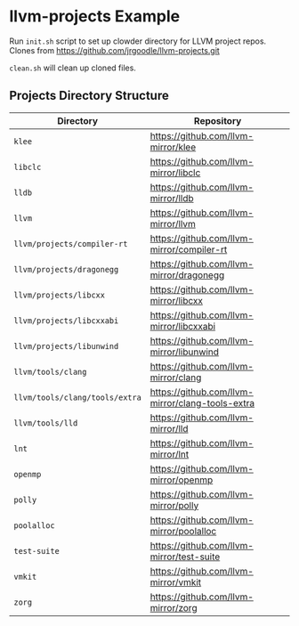 # llvm-projects Example

Run `init.sh` script to set up clowder directory for LLVM project repos. Clones from https://github.com/jrgoodle/llvm-projects.git

`clean.sh` will clean up cloned files.

## Projects Directory Structure

| Directory | Repository |
|-----------|------------|
| `klee` | https://github.com/llvm-mirror/klee |
| `libclc` | https://github.com/llvm-mirror/libclc |
| `lldb` | https://github.com/llvm-mirror/lldb |
| `llvm` | https://github.com/llvm-mirror/llvm |
| `llvm/projects/compiler-rt` | https://github.com/llvm-mirror/compiler-rt |
| `llvm/projects/dragonegg` | https://github.com/llvm-mirror/dragonegg |
| `llvm/projects/libcxx` | https://github.com/llvm-mirror/libcxx |
| `llvm/projects/libcxxabi` | https://github.com/llvm-mirror/libcxxabi |
| `llvm/projects/libunwind` | https://github.com/llvm-mirror/libunwind |
| `llvm/tools/clang` | https://github.com/llvm-mirror/clang |
| `llvm/tools/clang/tools/extra` | https://github.com/llvm-mirror/clang-tools-extra |
| `llvm/tools/lld` | https://github.com/llvm-mirror/lld |
| `lnt` | https://github.com/llvm-mirror/lnt |
| `openmp` | https://github.com/llvm-mirror/openmp |
| `polly` | https://github.com/llvm-mirror/polly |
| `poolalloc` | https://github.com/llvm-mirror/poolalloc |
| `test-suite` | https://github.com/llvm-mirror/test-suite |
| `vmkit` | https://github.com/llvm-mirror/vmkit |
| `zorg` | https://github.com/llvm-mirror/zorg |
